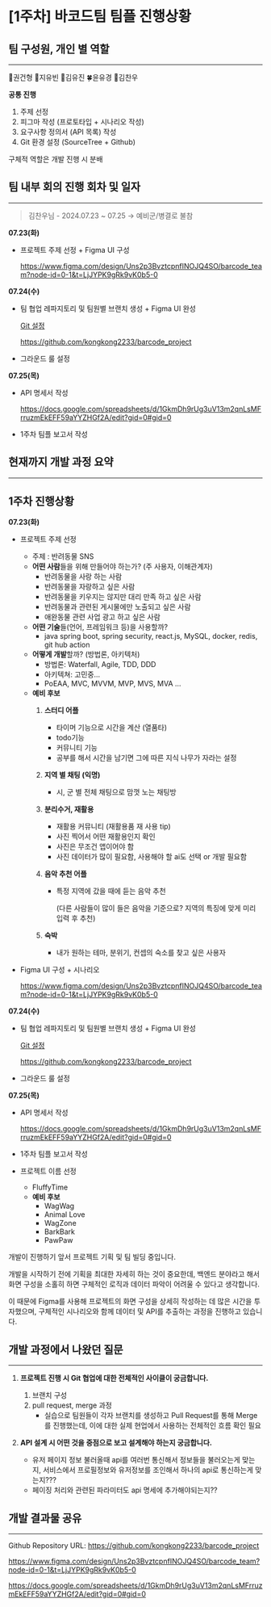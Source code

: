 # [1주차] 바코드팀 팀플 진행상황

## 팀 구성원, 개인 별 역할

---

🐂권건형 🐳지유빈 🫧김유진 🍀윤유경 🦎김찬우

**공통 진행**

1. 주제 선정
2. 피그마 작성 (프로토타입 + 시나리오 작성)
3. 요구사항 정의서 (API 목록) 작성
4. Git 환경 설정 (SourceTree + Github)

구체적 역할은 개발 진행 시 분배

## 팀 내부 회의 진행 회차 및 일자

---

> 김찬우님 - 2024.07.23 ~ 07.25 → 예비군/병결로 불참
> 

**07.23(화)** 

- 프로젝트 주제 선정 + Figma UI 구성
    
    https://www.figma.com/design/Uns2p3BvztcpnfINOJQ4SO/barcode_team?node-id=0-1&t=LjJYPK9gRk9vK0b5-0
    

**07.24(수)**

- 팀 협업 레파지토리 및 팀원별 브랜치 생성  + Figma UI 완성
    
    [Git 설정](https://www.notion.so/Git-2d0208b29ab44076b3a0148c25d07ed9?pvs=21)
    
    https://github.com/kongkong2233/barcode_project
    
- 그라운드 룰 설정

**07.25(목)**

- API 명세서 작성
    
    https://docs.google.com/spreadsheets/d/1GkmDh9rUg3uV13m2qnLsMFrruzmEkEFF59aYYZHGf2A/edit?gid=0#gid=0
    
- 1주차 팀플 보고서 작성

## 현재까지 개발 과정 요약

---

## 1주차 진행상황

**07.23(화)** 

- 프로젝트 주제 선정
    - 주제 : 반려동물 SNS
    - **어떤 사람**들을 위해 만들어야 하는가? (주 사용자, 이해관계자)
        - 반려동물을 사랑 하는 사람
        - 반려동물을 자랑하고 싶은 사람
        - 반려동물을 키우지는 않지만 대리 만족 하고 싶은 사람
        - 반려동물과 관련된 게시물에만 노출되고 싶은 사람
        - 애완동물 관련 사업 광고 하고 싶은 사람
    - **어떤 기술**들(언어, 프레임워크 등)을 사용할까?
        - java spring boot, spring security, react.js, MySQL, docker, redis, git hub action
    - **어떻게 개발**할까? (방법론, 아키텍처)
        - 방법론: Waterfall, Agile, TDD, DDD
        - 아키텍쳐: 고민중…
        - PoEAA, MVC, MVVM, MVP, MVS, MVA …
    - **예비 후보**
        1. **스터디 어플**
            - 타이머 기능으로 시간을 계산 (열품타)
            - todo기능
            - 커뮤니티 기능
            - 공부를 해서 시간을 남기면 그에 따른 지식 나무가 자라는 설정
            
        2. **지역 별 채팅 (익명)** 
            - 시, 군 별 전체 채팅으로 맘껏 노는 채팅방
        
        1. **분리수거, 재활용**
            - 재활용 커뮤니티 (재활용품 재 사용 tip)
            - 사진 찍어서 어떤 재활용인지 확인
            - 사진은 무조건 앱이어야 함
            - 사진 데이터가 많이 필요함, 사용해야 할 ai도 선택 or 개발 필요함
        
        1. **음악 추천 어플**
            - 특정 지역에 갔을 때에 듣는 음악 추천
                
                (다른 사람들이 많이 들은 음악을 기준으로? 지역의 특징에 맞게 미리 입력 후 추천)
                
        2. **숙박**
            - 내가 원하는 테마, 분위기, 컨셉의 숙소를 찾고 싶은 사용자
- Figma UI 구성 + 시나리오
    
    https://www.figma.com/design/Uns2p3BvztcpnfINOJQ4SO/barcode_team?node-id=0-1&t=LjJYPK9gRk9vK0b5-0
    

**07.24(수)**

- 팀 협업 레파지토리 및 팀원별 브랜치 생성  + Figma UI 완성
    
    [Git 설정](https://www.notion.so/Git-b5001524047148cf993613c0b74c7ee1?pvs=21)
    
    https://github.com/kongkong2233/barcode_project
    
- 그라운드 룰 설정

**07.25(목)**

- API 명세서 작성
    
    https://docs.google.com/spreadsheets/d/1GkmDh9rUg3uV13m2qnLsMFrruzmEkEFF59aYYZHGf2A/edit?gid=0#gid=0
    
- 1주차 팀플 보고서 작성
- 프로젝트 이름 선정
    - FluffyTime
    - **예비 후보**
        - WagWag
        - Animal Love
        - WagZone
        - BarkBark
        - PawPaw

개발이 진행하기 앞서 프로젝트 기획 및 팀 빌딩 중입니다.

개발을 시작하기 전에 기획을 최대한 자세히 하는 것이 중요한데, 백엔드 분야라고 해서 화면 구성을 소홀히 하면 구체적인 로직과 데이터 파악이 어려울 수 있다고 생각합니다.

이 때문에 Figma를 사용해 프로젝트의 화면 구성을 상세히 작성하는 데 많은 시간을 투자했으며, 구체적인 시나리오와 함께 데이터 및 API를 추출하는 과정을 진행하고 있습니다.

## 개발 과정에서 나왔던 질문

---

1. **프로젝트 진행 시 Git 협업에 대한 전체적인 사이클이 궁금합니다.**
    1. 브랜치 구성
    2. pull request, merge 과정
        - 실습으로 팀원들이 각자 브랜치를 생성하고 Pull Request를 통해 Merge를 진행했는데, 이에 대한 실제 현업에서 사용하는 전체적인 흐름 확인 필요
        
2. **API 설계 시 어떤 것을 중점으로 보고 설계해야 하는지 궁금합니다.**
    - 유저 페이지 정보 불러올때 api를 여러번 통신해서 정보들을 불러오는게 맞는지, 
    서비스에서 프로필정보와 유저정보를 조인해서 하나의 api로 통신하는게 맞는지???
    - 페이징 처리와 관련된 파라미터도 api 명세에 추가해야되는지??

## 개발 결과물 공유

---

Github Repository URL:  https://github.com/kongkong2233/barcode_project

https://www.figma.com/design/Uns2p3BvztcpnfINOJQ4SO/barcode_team?node-id=0-1&t=LjJYPK9gRk9vK0b5-0

https://docs.google.com/spreadsheets/d/1GkmDh9rUg3uV13m2qnLsMFrruzmEkEFF59aYYZHGf2A/edit?gid=0#gid=0